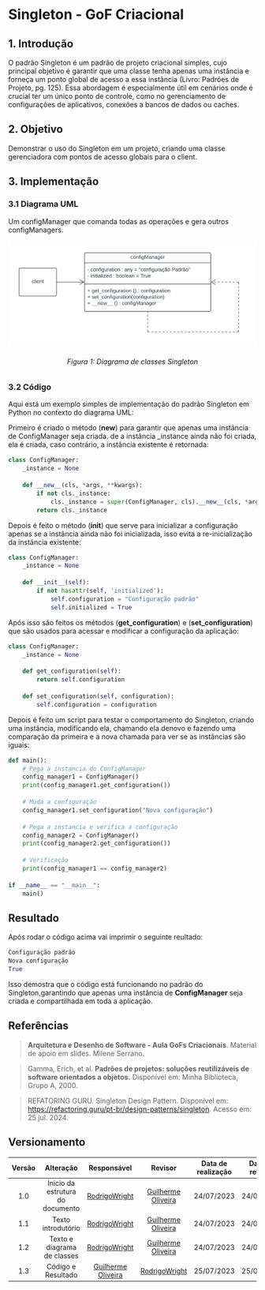 # Singleton - GoF Criacional

## 1. Introdução

O padrão Singleton é um padrão de projeto criacional simples, cujo principal objetivo é garantir que uma classe tenha apenas uma instância e forneça um ponto global de acesso a essa instância (Livro: Padrões de Projeto, pg. 125). Essa abordagem é especialmente útil em cenários onde é crucial ter um único ponto de controle, como no gerenciamento de configurações de aplicativos, conexões a bancos de dados ou caches.

## 2. Objetivo

Demonstrar o uso do Singleton em um projeto, criando uma classe gerenciadora com pontos de acesso globais para o client.

## 3. Implementação
### 3.1 Diagrama UML

Um configManager que comanda todas as operações e gera outros configManagers.

![diagramaSingleton](../../src/Singleton/Singleton.png)
<h6 align = "center">Figura 1: Diagrama de classes Singleton</h6>

### 3.2 Código

Aqui está um exemplo simples de implementação do padrão Singleton em Python no contexto do diagrama UML:

Primeiro é criado o método (**new**) para garantir que apenas uma instância de ConfigManager seja criada. de a instância _instance ainda não foi criada, ela é criada, caso contrário, a instância existente é retornada:

```Python
class ConfigManager:
    _instance = None

    def __new__(cls, *args, **kwargs):
        if not cls._instance:
            cls._instance = super(ConfigManager, cls).__new__(cls, *args, **kwargs)
        return cls._instance

```

Depois é feito o método (**init**) que serve para inicializar a configuração apenas se a instância ainda não foi inicializada, isso evita a re-inicialização da instância existente:

```Python
class ConfigManager:
    _instance = None

    def __init__(self):
        if not hasattr(self, 'initialized'):
            self.configuration = "Configuração padrão"
            self.initialized = True
```

Após isso são feitos os métodos (**get_configuration**) e (**set_configuration**) que são usados para acessar e modificar a configuração da aplicação:

```Python
class ConfigManager:
    _instance = None

    def get_configuration(self):
        return self.configuration

    def set_configuration(self, configuration):
        self.configuration = configuration
```
Depois é feito um script para testar o comportamento do Singleton, criando uma instância, modificando ela, chamando ela denovo e fazendo uma comparação da primeira e a nova chamada para ver se as instâncias são iguais:

```Python
def main():
    # Pega a instancia do ConfigManager
    config_manager1 = ConfigManager()
    print(config_manager1.get_configuration())  

    # Muda a configuração
    config_manager1.set_configuration("Nova configuração")

    # Pega a instancia e verifica a configuração
    config_manager2 = ConfigManager()
    print(config_manager2.get_configuration())  

    # Verificação
    print(config_manager1 == config_manager2)  

if __name__ == "__main__":
    main()
```


## Resultado
Após rodar o código acima vai imprimir o seguinte reultado:
```Python
Configuração padrão
Nova configuração
True
```
Isso demostra que o código está funcionando no padrão do Singleton,garantindo que apenas uma instância de **ConfigManager** seja criada e compartilhada em toda a aplicação.

## Referências

> **Arquitetura e Desenho de Software - Aula GoFs Criacionais**. Material de apoio em slides. Milene Serrano.

> Gamma, Erich, et al. **Padrões de projetos: soluções reutilizáveis de software orientados a objetos.** Disponível em: Minha Biblioteca, Grupo A, 2000.

>REFATORING GURU. Singleton Design Pattern. Disponível em: https://refactoring.guru/pt-br/design-patterns/singleton. Acesso em: 25 jul. 2024.
 

## Versionamento

| Versão | Alteração |  Responsável  | Revisor | Data de realização | Data de revisão |
| :------: | :---: | :-----: | :----: | :----: | :-----: |
| 1.0    | Inicio da estrutura do documento | [RodrigoWright](https://github.com/RodrigoWright) | [Guilherme Oliveira](https://github.com/GG555-13) | 24/07/2023 | 24/07/2023 |
| 1.1 | Texto introdutório | [RodrigoWright](https://github.com/RodrigoWright) | [Guilherme Oliveira](https://github.com/GG555-13) | 24/07/2023 | 24/07/2023 | 
| 1.2 | Texto e diagrama de classes | [RodrigoWright](https://github.com/RodrigoWright) | [Guilherme Oliveira](https://github.com/GG555-13) | 24/07/2023 | 24/07/2023 |  
| 1.3 | Código e Resultado | [Guilherme Oliveira](https://github.com/GG555-13)| [RodrigoWright](https://github.com/RodrigoWright) | 25/07/2023 | 25/07/2023 | 


